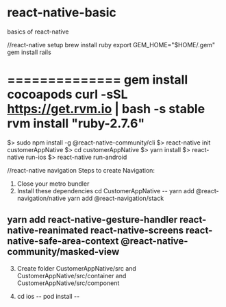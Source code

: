 # react-native-basic
basics of react-native

//react-native setup
brew install ruby
export GEM_HOME="$HOME/.gem"
gem install rails

==============
gem install cocoapods
curl -sSL https://get.rvm.io | bash -s stable
rvm install "ruby-2.7.6"
===============


$> sudo npm install -g @react-native-community/cli
$> react-native init customerAppNative
$> cd customerAppNative
$> yarn install
$> react-native run-ios
$> react-native run-android

//react-native navigation
Steps to create Navigation:

1. Close your metro bundler
2. Install these dependencies
cd CustomerAppNative
--
yarn add @react-navigation/native
yarn add @react-navigation/stack

yarn add react-native-gesture-handler react-native-reanimated react-native-screens react-native-safe-area-context @react-native-community/masked-view
-----
3. Create folder CustomerAppNative/src
and  CustomerAppNative/src/container
and  CustomerAppNative/src/component

4. cd ios
--
pod install
--


